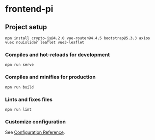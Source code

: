 # frontend-pi

## Project setup
```
npm install crypto-js@4.2.0 vue-router@4.4.5 bootstrap@5.3.3 axios vuex nouislider leaflet vue3-leaflet
```

### Compiles and hot-reloads for development
```
npm run serve
```

### Compiles and minifies for production
```
npm run build
```

### Lints and fixes files
```
npm run lint
```

### Customize configuration
See [Configuration Reference](https://cli.vuejs.org/config/).
